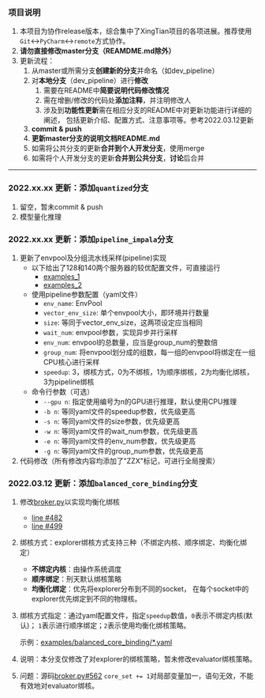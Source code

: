 ### 项目说明
1. 本项目为协作release版本，综合集中了XingTian项目的各项进展。推荐使用`Git`↔`PyCharm`↔`remote`方式协作。
2. **请勿直接修改master分支（REAMDME.md除外）**
3. 更新流程：
   1. 从master或所需分支**创建新的分支**并命名（如dev_pipeline）
   2. 对**本地分支**（dev_pipeline）进行**修改**
      1. 需要在README中**简要说明代码修改情况**
      2. 需在增删/修改的代码处**添加注释**，并注明修改人
      3. 涉及到**功能性更新**需在相应分支的README中对更新功能进行详细的阐述，
      包括更新介绍、配置方式、注意事项等。参考2022.03.12更新
   3. **commit & push**
   4. **更新master分支的说明文档README.md**
   5. 如需将公共分支的更新**合并到个人开发分支**，使用merge
   6. 如需将个人开发分支的更新**合并到公共分支**，**讨论**后合并

---
### 2022.xx.xx 更新：添加`quantized`分支
1. 留空，暂未commit & push
2. 模型量化推理

### 2022.xx.xx 更新：添加`pipeline_impala`分支
1. 更新了envpool及分组流水线采样(pipeline)实现
   * 以下给出了128和140两个服务器的较优配置文件，可直接运行
     * [examples_1](examples/breakout_impala_pipeline_128opt.yaml)
     * [examples_2](examples/breakout_impala_pipeline_140opt.yaml)
   * 使用pipeline参数配置（yaml文件）
     * `env_name`: EnvPool
     * `vector_env_size`: 单个envpool大小，即环境并行数量
     * `size`: 等同于vector_env_size，这两项设定应当相同
     * `wait_num`: envpool参数，实现异步并行采样
     * `env_num`: envpool的总数量，应当是group_num的整数倍
     * `group_num`: 将envpool划分成的组数，每一组的envpool将绑定在一组CPU核心进行采样
     * `speedup`: 3，绑核方式，0为不绑核，1为顺序绑核，2为均衡化绑核，3为pipeline绑核
   * 命令行参数（可选）
     * `--gpu n`: 指定使用编号为n的GPU进行推理，默认使用CPU推理
     * `-b n`: 等同yaml文件的speedup参数，优先级更高
     * `-s n`: 等同yaml文件的size参数，优先级更高
     * `-w n`: 等同yaml文件的wait_num参数，优先级更高
     * `-e n`: 等同yaml文件的env_num参数，优先级更高
     * `-g n`: 等同yaml文件的group_num参数，优先级更高
3. 代码修改（所有修改内容均添加了"ZZX"标记，可进行全局搜索）



### 2022.03.12 更新：添加`balanced_core_binding`分支
1. 修改[broker.py](xt/framework/broker.py)以实现均衡化绑核
   * [line #482](https://github.com/gg-lc/xingtian-project/blob/balanced_core_binding/xt/framework/broker.py#L482)
   * [line #499](https://github.com/gg-lc/xingtian-project/blob/balanced_core_binding/xt/framework/broker.py#L499)
2. 绑核方式：explorer绑核方式支持三种（不绑定内核、顺序绑定、均衡化绑定）
   * **不绑定内核**：由操作系统调度
   * **顺序绑定**：刑天默认绑核策略
   * **均衡化绑定**：优先将explorer分布到不同的socket，
     在每个socket中的explorer优先绑定到不同的物理核。
3. 绑核方式指定：通过yaml配置文件，指定`speedup`数值，`0`表示不绑定内核(默认)；
   `1`表示进行顺序绑定；`2`表示使用均衡化绑核策略。

   示例：[examples/balanced_core_binding/*.yaml](examples/balanced_core_binding)

4. 说明：本分支仅修改了对explorer的绑核策略，暂未修改evaluator绑核策略。
5. 问题：源码[broker.py#562](https://github.com/gg-lc/xingtian-project/blob/balanced_core_binding/xt/framework/broker.py#L562) `core_set += 1`对局部变量加一，语句无效，不能有效地对evaluator绑核。